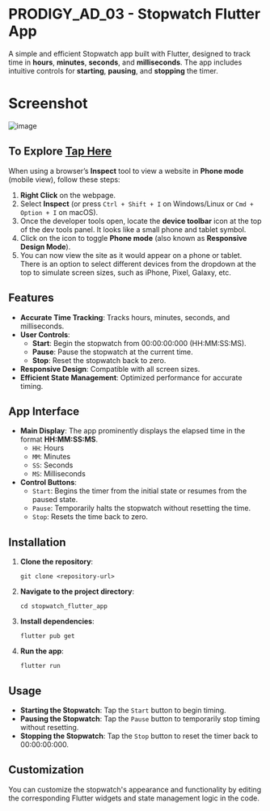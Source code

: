# PRODIGY_AD_03 - Stopwatch Flutter App

A simple and efficient Stopwatch app built with Flutter, designed to track time in **hours**, **minutes**, **seconds**, and **milliseconds**. The app includes intuitive controls for **starting**, **pausing**, and **stopping** the timer.

# Screenshot

![image](https://github.com/user-attachments/assets/7c00aed0-ff4a-4139-8d99-547c25528674)


## To Explore [Tap Here](https://stopwatch-flutter.netlify.app/)

When using a browser’s **Inspect** tool to view a website in **Phone mode** (mobile view), follow these steps:

1. **Right Click** on the webpage.
2. Select **Inspect** (or press `Ctrl + Shift + I` on Windows/Linux or `Cmd + Option + I` on macOS).
3. Once the developer tools open, locate the **device toolbar** icon at the top of the dev tools panel. It looks like a small phone and tablet symbol.
4. Click on the icon to toggle **Phone mode** (also known as **Responsive Design Mode**).
5. You can now view the site as it would appear on a phone or tablet. There is an option to select different devices from the dropdown at the top to simulate screen sizes, such as iPhone, Pixel, Galaxy, etc.

## Features

- **Accurate Time Tracking**: Tracks hours, minutes, seconds, and milliseconds.
- **User Controls**:
  - **Start**: Begin the stopwatch from 00:00:00:000 (HH:MM:SS:MS).
  - **Pause**: Pause the stopwatch at the current time.
  - **Stop**: Reset the stopwatch back to zero.
- **Responsive Design**: Compatible with all screen sizes.
- **Efficient State Management**: Optimized performance for accurate timing.

## App Interface

- **Main Display**: The app prominently displays the elapsed time in the format **HH:MM:SS:MS**.
  - `HH`: Hours
  - `MM`: Minutes
  - `SS`: Seconds
  - `MS`: Milliseconds
- **Control Buttons**:
  - `Start`: Begins the timer from the initial state or resumes from the paused state.
  - `Pause`: Temporarily halts the stopwatch without resetting the time.
  - `Stop`: Resets the time back to zero.

## Installation

1. **Clone the repository**:
   ```
   git clone <repository-url>
   ```
2. **Navigate to the project directory**:
   ```
   cd stopwatch_flutter_app
   ```
3. **Install dependencies**:
   ```
   flutter pub get
   ```

4. **Run the app**:
   ```
   flutter run
   ```

## Usage

- **Starting the Stopwatch**: Tap the `Start` button to begin timing.
- **Pausing the Stopwatch**: Tap the `Pause` button to temporarily stop timing without resetting.
- **Stopping the Stopwatch**: Tap the `Stop` button to reset the timer back to 00:00:00:000.

## Customization

You can customize the stopwatch's appearance and functionality by editing the corresponding Flutter widgets and state management logic in the code.

